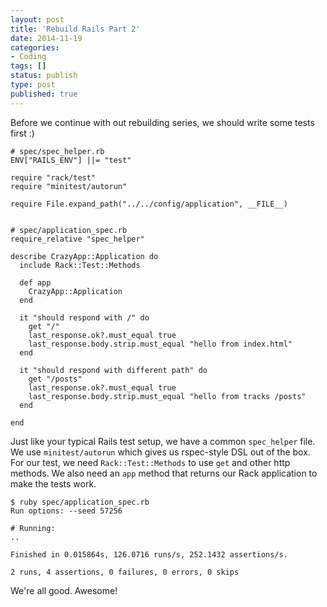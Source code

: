 ```yaml
---
layout: post
title: 'Rebuild Rails Part 2'
date: 2014-11-19
categories:
- Coding
tags: []
status: publish
type: post
published: true
---
```


Before we continue with out rebuilding series, we should write some tests first :)

    # spec/spec_helper.rb
    ENV["RAILS_ENV"] ||= "test"

    require "rack/test"
    require "minitest/autorun"

    require File.expand_path("../../config/application", __FILE__)


    # spec/application_spec.rb
    require_relative "spec_helper"

    describe CrazyApp::Application do
      include Rack::Test::Methods

      def app
        CrazyApp::Application
      end

      it "should respond with /" do
        get "/"
        last_response.ok?.must_equal true
        last_response.body.strip.must_equal "hello from index.html"
      end

      it "should respond with different path" do
        get "/posts"
        last_response.ok?.must_equal true
        last_response.body.strip.must_equal "hello from tracks /posts"
      end

    end

Just like your typical Rails test setup, we have a common `spec_helper` file. We use `minitest/autorun` which gives us
rspec-style DSL out of the box. For our test, we need `Rack::Test::Methods` to use `get` and other http methods. We also
need an `app` method that returns our Rack application to make the tests work.

    $ ruby spec/application_spec.rb
    Run options: --seed 57256

    # Running:
    ..

    Finished in 0.015864s, 126.0716 runs/s, 252.1432 assertions/s.

    2 runs, 4 assertions, 0 failures, 0 errors, 0 skips

We're all good. Awesome!
